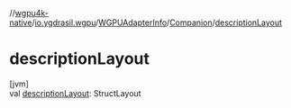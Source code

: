 //[wgpu4k-native](../../../../index.md)/[io.ygdrasil.wgpu](../../index.md)/[WGPUAdapterInfo](../index.md)/[Companion](index.md)/[descriptionLayout](description-layout.md)

# descriptionLayout

[jvm]\
val [descriptionLayout](description-layout.md): StructLayout